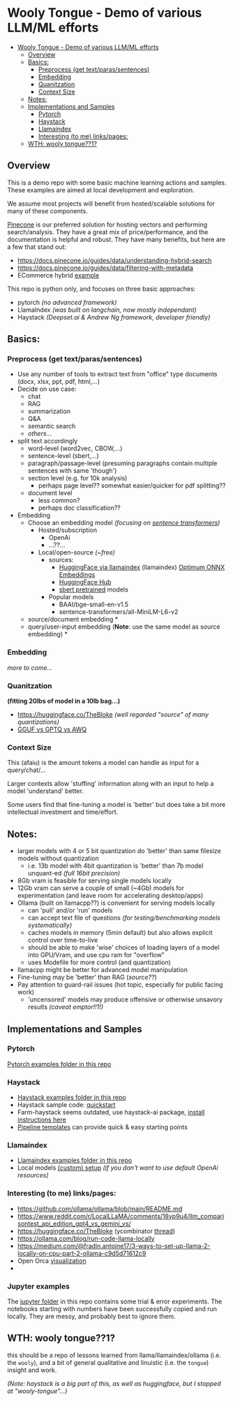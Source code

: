 # Wooly Tongue - Demo of various LLM/ML efforts
<!-- TOC -->
* [Wooly Tongue - Demo of various LLM/ML efforts](#wooly-tongue---demo-of-various-llmml-efforts)
  * [Overview](#overview)
  * [Basics:](#basics-)
    * [Preprocess (get text/paras/sentences)](#preprocess-get-textparassentences)
    * [Embedding](#embedding)
    * [Quanitzation](#quanitzation-)
    * [Context Size](#context-size)
  * [Notes:](#notes)
  * [Implementations and Samples](#implementations-and-samples)
    * [Pytorch](#pytorch)
    * [Haystack](#haystack)
    * [Llamaindex](#llamaindex)
    * [Interesting (to me) links/pages:](#interesting-to-me-linkspages)
  * [WTH: wooly tongue??1?](#wth-wooly-tongue1)
<!-- TOC -->

## Overview

This is a demo repo with some basic machine learning actions and samples. These examples are aimed at local development and exploration. 

We assume most projects will benefit from hosted/scalable solutions for many of these components. 

[Pinecone](https://www.pinecone.io/) is our preferred solution for hosting vectors and performing search/analysis. They have a great mix of price/performance, and the documentation is helpful and robust. They have many benefits, but here are a few that stand out:
* https://docs.pinecone.io/guides/data/understanding-hybrid-search
* https://docs.pinecone.io/guides/data/filtering-with-metadata
* ECommerce hybrid [example](https://github.com/pinecone-io/examples/blob/master/learn/search/hybrid-search/ecommerce-search/ecommerce-search.ipynb)

This repo is python only, and focuses on three basic approaches:
* pytorch _(no advanced framework)_
* LlamaIndex _(was built on langchain, now mostly independant)_
* Haystack _(Deepset.ai & Andrew Ng framework, developer friendly)_

## Basics: 
### Preprocess (get text/paras/sentences)
* Use any number of tools to extract text from "office" type documents (docx, xlsx, ppt, pdf, html,...)
* Decide on use case:
  * chat
  * RAG
  * summarization
  * Q&A
  * semantic search
  * _others..._
* split text accordingly
  * word-level (word2vec, CBOW,...)
  * sentence-level (sbert,...)
  * paragraph/passage-level (presuming paragraphs contain multiple sentences with same 'though')
  * section level (e.g. for 10k analysis)
    * perhaps page level?? somewhat easier/quicker for pdf splitting??
  * document level 
    * less common? 
    * perhaps doc classification??
* Embedding
  * Choose an embedding model _(focusing on [sentence transformers](https://huggingface.co/sentence-transformers))_
    * Hosted/subscription
      * OpenAi
      * ...??...
    * Local/open-source _(~free)_
      * sources:
        * [HuggingFace via llamaindex](https://docs.llamaindex.ai/en/stable/examples/embeddings/huggingface/) (llamaindex) [Optimum ONNX Embeddings](https://docs.llamaindex.ai/en/stable/module_guides/models/embeddings/#huggingface-optimum-onnx-embeddings)
        * [HuggingFace Hub](https://huggingface.co/models?library=sentence-transformers)
        * [sbert pretrained](https://www.sbert.net/docs/pretrained_models.html) models
      * Popular models
        * BAAI/bge-small-en-v1.5
        * sentence-transformers/all-MiniLM-L6-v2
  * source/document embedding
    * 
  * query/user-input embedding  (**Note**: use the same model as source embedding)
    * 

### Embedding
_more to come..._


### Quanitzation 
**(fitting 20lbs of model in a 10lb bag...)**

* https://huggingface.co/TheBloke  _(well regarded "source" of many quantizations)_
* [GGUF vs GPTQ vs AWQ](https://www.maartengrootendorst.com/blog/quantization/)

### Context Size
This (afaiu) is the amount tokens a model can handle as input for a query/chat/...

Larger contexts allow 'stuffing' information along with an input to help a model 'understand' better.

Some users find that fine-tuning a model is 'better' but does take a bit more intellectual investment and time/effort.

## Notes:
* larger models with 4 or 5 bit quantization do 'better' than same filesize models without quantization 
  * i.e. 13b model with 4bit quantization is 'better' than 7b model unquant-ed _(full 16bit precision)_
* 8Gb vram is feasible for serving single models locally
* 12Gb vram can serve a couple of small (~4Gb) models for experimentation (and leave room for accelerating desktop/apps)
* Ollama (built on llamacpp??) is convenient for serving models locally
  * can 'pull' and/or 'run' models
  * can accept text file of questions _(for testing/benchmarking models systematically)_
  * caches models in memory (5min default) but also allows explicit control over time-to-live
  * should be able to make 'wise' choices of loading layers of a model into GPU/Vram, and use cpu ram for "overflow"
  * uses Modefile for more control (and quantization)
* llamacpp might be better for advanced model manipulation
* Fine-tuning may be 'better' than RAG (_source??_)
* Pay attention to guard-rail issues (hot topic, especially for public facing work)
  * 'uncensored' models may produce offensive or otherwise unsavory results _(caveat emptor!!1!)_


## Implementations and Samples
### Pytorch
[Pytorch examples folder in this repo](src/pytorch)

### Haystack
* [Haystack examples folder in this repo](src/haystack)
* Haystack sample code: [quickstart](https://haystack.deepset.ai/overview/quick-start)
* Farm-haystack seems outdated, use haystack-ai package, [install instructions here](https://docs.haystack.deepset.ai/docs/installation)
* [Pipeline templates](https://docs.haystack.deepset.ai/docs/pipelines#pipeline-templates) can provide quick & easy starting points


### Llamaindex
* [Llamaindex examples folder in this repo](src/llamaindex)
* Local models [(custom) setup](https://docs.llamaindex.ai/en/stable/getting_started/installation/) _(if you don't want to use default OpenAi resources)_

### Interesting (to me) links/pages:
* https://github.com/ollama/ollama/blob/main/README.md
* https://www.reddit.com/r/LocalLLaMA/comments/18yp9u4/llm_comparisontest_api_edition_gpt4_vs_gemini_vs/
* https://huggingface.co/TheBloke  (ycombinator [thread](https://news.ycombinator.com/item?id=37250926))
* https://ollama.com/blog/run-code-llama-locally
* https://medium.com/@fradin.antoine17/3-ways-to-set-up-llama-2-locally-on-cpu-part-2-ollama-c9d5d71612c9
* Open Orca [visualization](https://atlas.nomic.ai/map/c1b88b47-2d9b-47e0-9002-b80766792582/2560fd25-52fe-42f1-a58f-ff5eccc890d2)
* 

### Jupyter examples
The [jupyter folder](src/jupyter) in this repo contains some trial & error experiments. The notebooks starting with numbers have been successfully copied and run locally. They are messy, and probably best to ignore them. 

## WTH: wooly tongue??1?
this should be a repo of lessons learned from llama/llamaindex/ollama (i.e. the `wooly`), 
and a bit of general qualitative and linuistic (i.e. the `tongue`) insight and work.

_(Note: haystack is a big part of this, as well as huggingface, but I stopped at "wooly-tongue"...)_
